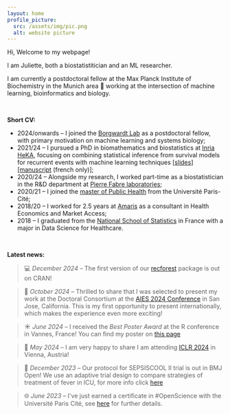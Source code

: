 ```yaml
---
layout: home
profile_picture:
  src: /assets/img/pic.png
  alt: website picture
---
```


Hi, Welcome to my webpage!

I am Juliette, both a biostatistitician and an ML researcher. 

I am currently a postdoctoral fellow at the Max Planck Institute of Biochemistry in the Munich area 🥨 working at the intersection of machine learning, bioinformatics and biology.

<br>

<strong>Short CV:</strong>
<ul>
  <li> 2024/onwards – I joined the <a href="https://www.biochem.mpg.de/borgwardt">Borgwardt Lab</a> as a postdoctoral fellow, with primary motivation on machine learning and systems biology;</li>
  <li> 2021/24 – I pursued a PhD in biomathematics and biostatistics at <a href="https://team.inria.fr/heka/">Inria HeKA</a>, focusing on combining statistical inference from survival models for recurrent events with machine learning techniques [<a href="/assets/PhD_defense_18OCT24.pdf" target="_blank">slides</a>] [<a href="https://hal.science/tel-04843492v1/document">manuscript</a> (french only)];</li>
  <li> 2020/24 – Alongside my research, I worked part-time as a biostatistician in the R&D department at <a href="https://www.pierre-fabre.com/fr">Pierre Fabre laboratories</a>;</li>
  <li> 2020/21 – I joined the <a href="https://odf.u-paris.fr/fr/offre-de-formation/master-XB/sciences-technologies-sante-STS/sante-publique-K2NDGZO3/master-sante-publique-parcours-donnees-massives-en-sante-K168SJQL.html">master of Public Health</a> from the Université Paris-Cité;</li>
  <li> 2018/20 – I worked for 2.5 years at <a href="https://www.amaris.com/">Amaris</a> as a consultant in Health Economics and Market Access;</li>
  <li> 2018 – I graduated from the <a href="https://www.ensai.fr/">National School of Statistics</a> in France with a major in Data Science for Healthcare.</li>
</ul>

<br>

<strong>Latest news:</strong>
> 💻 _December 2024 –_ The first version of our <a href="https://cran.r-project.org/web/packages/recforest/index.html">recforest</a> package is out on CRAN! 

> 🐻 _October 2024 –_ Thrilled to share that I was selected to present my work at the Doctoral Consortium at the <a href="[https://www.aies-conference.com/2024/](https://www.aies-conference.com/2024/)">AIES 2024 Conference</a> in San Jose, California. This is my first opportunity to present internationally, which makes the experience even more exciting!

> ☀️ _June 2024 –_ I received the _Best Poster Award_ at the R conference in Vannes, France! You can find my poster on <a href="https://juliettemurris.github.io/talks">this page</a>
 
> 🎊 _May 2024 –_ I am very happy to share I am attending <a href="https://iclr.cc/Conferences/2024">ICLR 2024</a> in Vienna, Austria! 

> 🎉 _December 2023 –_ Our protocol for SEPSISCOOL II trial is out in BMJ Open! We use an adaptive trial design to compare strategies of treatment of fever in ICU, for more info click <a href="https://bmjopen.bmj.com/content/14/1/e069430.long">here</a> 

> 🌐 _June 2023 –_ I've just earned a certificate in #OpenScience with the Université Paris Cité, see <a href="https://u-paris.fr/bibliotheques/certification-science-ouverte-seconde-promotion-doctorants/">here</a> for further details.
